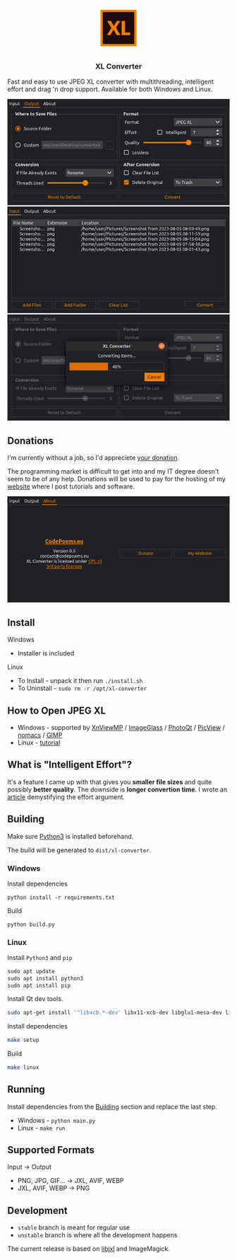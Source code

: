 <p align="center">
    <img src="icons/logo.svg" width="20%">
</p>
<h3 align="center">XL Converter</h3>

Fast and easy to use JPEG XL converter with multithreading, intelligent effort and drag 'n drop support. Available for both Windows and Linux.

![](screenshots/screenshot_0.png)
![](screenshots/screenshot_1.png)
![](screenshots/screenshot_2.png)

## Donations

I'm currently without a job, so I'd appreciete [your donation](https://liberapay.com/CodePoems).

The programming market is difficult to get into and my IT degree doesn't seem to be of any help. Donations will be used to pay for the hosting of my [website](https://codepoems.eu) where I post tutorials and software.

![](screenshots/screenshot_3.png)

## Install

Windows
- Installer is included

Linux
- To Install - unpack it then run `./install.sh`
- To Uninstall - `sudo rm -r /opt/xl-converter`

## How to Open JPEG XL

- Windows - supported by [XnViewMP](https://www.xnview.com/en/) / [ImageGlass](https://imageglass.org/) / [PhotoQt](https://photoqt.org/) / [PicView](https://picview.org/) / [nomacs](https://nomacs.org/windows-10/) / [GIMP](https://www.gimp.org/)
- Linux - [tutorial](https://codepoems.eu/posts/how-to-open-jpeg-xl-images-on-linux/)

## What is "Intelligent Effort"?

It's a feature I came up with that gives you **smaller file sizes** and quite possibly **better quality**. The downside is **longer convertion time**. I wrote an [article](https://codepoems.eu/posts/jpeg-xl-effort-setting-explained) demystifying the effort argument.

## Building

Make sure [Python3](https://www.python.org/downloads/) is installed beforehand.

The build will be generated to `dist/xl-converter`.

### Windows

Install dependencies

```
python install -r requirements.txt
```

Build

```
python build.py
```

### Linux

Install `Python3` and `pip`

```
sudo apt update
sudo apt install python3
sudo apt install pip
```

Install Qt dev tools.

```bash
sudo apt-get install '^libxcb.*-dev' libx11-xcb-dev libglu1-mesa-dev libxrender-dev libxi-dev libxkbcommon-dev libxkbcommon-x11-dev
```

Install dependencies
```bash
make setup
```

Build

```bash
make linux
```

## Running

Install dependencies from the [Building](#building) section and replace the last step.

- Windows - `python main.py`
- Linux - `make run`

## Supported Formats

Input -> Output
- PNG, JPG, GIF... -> JXL, AVIF, WEBP
- JXL, AVIF, WEBP -> PNG

## Development

- `stable` branch is meant for regular use
- `unstable` branch is where all the development happens

The current release is based on [libjxl](https://github.com/libjxl/libjxl) and ImageMagick.